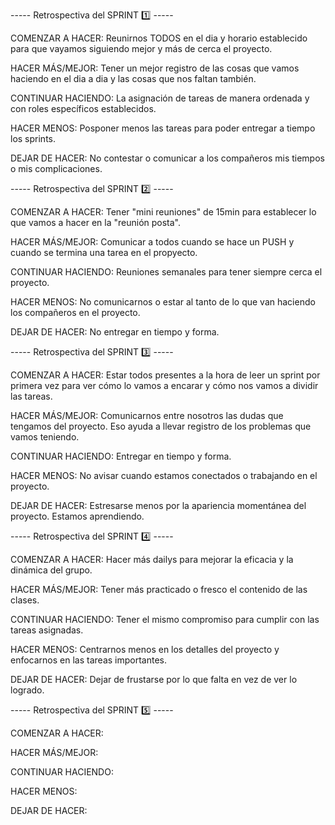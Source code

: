 ----- Retrospectiva del SPRINT 1️⃣ ----- 
  
  COMENZAR A HACER: Reunirnos TODOS en el dia y horario establecido para que vayamos siguiendo mejor y más de cerca el proyecto.

  HACER MÁS/MEJOR: Tener un mejor registro de las cosas que vamos haciendo en el dia a dia y las cosas que nos faltan también.

  CONTINUAR HACIENDO: La asignación de tareas de manera ordenada y con roles específicos establecidos. 

  HACER MENOS: Posponer menos las tareas para poder entregar a tiempo los sprints.

  DEJAR DE HACER: No contestar o comunicar a los compañeros mis tiempos o mis complicaciones.
  
  
----- Retrospectiva del SPRINT 2️⃣ ----- 
  
  COMENZAR A HACER: Tener "mini reuniones" de 15min para establecer lo que vamos a hacer en la "reunión posta".

  HACER MÁS/MEJOR: Comunicar a todos cuando se hace un PUSH y cuando se termina una tarea en el propyecto.

  CONTINUAR HACIENDO: Reuniones semanales para tener siempre cerca el proyecto.

  HACER MENOS: No comunicarnos o estar al tanto de lo que van haciendo los compañeros en el proyecto.

  DEJAR DE HACER: No entregar en tiempo y forma.
  
  
----- Retrospectiva del SPRINT 3️⃣ -----

  COMENZAR A HACER: Estar todos presentes a la hora de leer un sprint por primera vez para ver cómo lo vamos a encarar y cómo nos vamos a dividir las tareas.

  HACER MÁS/MEJOR: Comunicarnos entre nosotros las dudas que tengamos del proyecto. Eso ayuda a llevar registro de los problemas que vamos teniendo.

  CONTINUAR HACIENDO: Entregar en tiempo y forma.

  HACER MENOS: No avisar cuando estamos conectados o trabajando en el proyecto. 

  DEJAR DE HACER: Estresarse menos por la apariencia momentánea del proyecto. Estamos aprendiendo.
  
 
----- Retrospectiva del SPRINT 4️⃣ -----

  COMENZAR A HACER: Hacer más dailys para mejorar la eficacia y la dinámica del grupo. 

  HACER MÁS/MEJOR: Tener más practicado o fresco el contenido de las clases.
  
  CONTINUAR HACIENDO: Tener el mismo compromiso para cumplir con las tareas asignadas.
  
  HACER MENOS: Centrarnos menos en los detalles del proyecto y enfocarnos en las tareas importantes. 
  
  DEJAR DE HACER: Dejar de frustarse por lo que falta en vez de ver lo logrado. 

 
----- Retrospectiva del SPRINT 5️⃣ -----

  COMENZAR A HACER: 

  HACER MÁS/MEJOR: 
  
  CONTINUAR HACIENDO: 
  
  HACER MENOS: 
  
  DEJAR DE HACER: 
  
  
